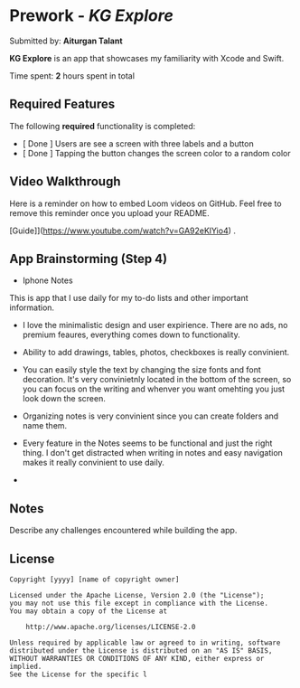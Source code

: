 # Prework - *KG Explore*

Submitted by: **Aiturgan Talant**

**KG Explore** is an app that showcases my familiarity with Xcode and Swift.

Time spent: **2** hours spent in total

## Required Features

The following **required** functionality is completed:

- [ Done ] Users are see a screen with three labels and a button
- [ Done ] Tapping the button changes the screen color to a random color
 
## Video Walkthrough

Here is a reminder on how to embed Loom videos on GitHub. Feel free to remove this reminder once you upload your README. 

[Guide]](https://www.youtube.com/watch?v=GA92eKlYio4) .

## App Brainstorming (Step 4)

- Iphone Notes

This is app that I use daily for my to-do lists and other important information.
  - I love the minimalistic design and user expirience. There are no ads, no premium feaures, everything comes down to functionality.
  - Ability to add drawings, tables, photos, checkboxes is really convinient.
  - You can easily style the text by changing the size fonts and font decoration. It's very convinietnly located in the bottom of the screen, so you can focus on the writing and whenver you want omehting you just look down the screen.
  - Organizing notes is very convinient since you can create folders and name them.
  - Every feature in the Notes seems to be functional and just the right thing. I don't get distracted when writing in notes and easy navigation makes it really convinient to use daily.

- 

## Notes

Describe any challenges encountered while building the app.

## License

    Copyright [yyyy] [name of copyright owner]

    Licensed under the Apache License, Version 2.0 (the "License");
    you may not use this file except in compliance with the License.
    You may obtain a copy of the License at

        http://www.apache.org/licenses/LICENSE-2.0

    Unless required by applicable law or agreed to in writing, software
    distributed under the License is distributed on an "AS IS" BASIS,
    WITHOUT WARRANTIES OR CONDITIONS OF ANY KIND, either express or implied.
    See the License for the specific l
